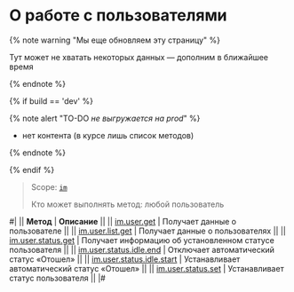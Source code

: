 # О работе с пользователями

{% note warning "Мы еще обновляем эту страницу" %}

Тут может не хватать некоторых данных — дополним в ближайшее время

{% endnote %}

{% if build == 'dev' %}

{% note alert "TO-DO _не выгружается на prod_" %}

- нет контента (в курсе лишь список методов)

{% endnote %}

{% endif %}

> Scope: [`im`](../../scopes/permissions.md)
>
> Кто может выполнять метод: любой пользователь

#|
|| **Метод** | **Описание** ||
|| [im.user.get](./im-user-get.md) | Получает данные о пользователе ||
|| [im.user.list.get](./im-user-list-get.md) | Получает данные о пользователях ||
|| [im.user.status.get](./im-user-status-get.md) | Получает информацию об установленном статусе пользователя ||
|| [im.user.status.idle.end](./im-user-status-idle-end.md) | Отключает автоматический статус «Отошел» ||
|| [im.user.status.idle.start](./im-user-status-idle-start.md) | Устанавливает автоматический статус «Отошел» ||
|| [im.user.status.set](./im-user-status-set.md) | Устанавливает статус пользователя ||
|#
